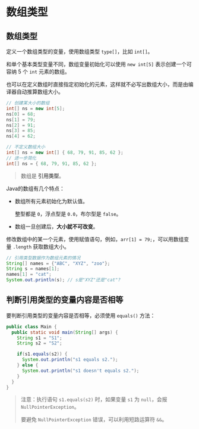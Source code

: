 # 数组类型

## 数组类型

定义一个数组类型的变量，使用数组类型 `type[]`，比如 `int[]`。

和单个基本类型变量不同，数组变量初始化可以使用 `new int[5]` 表示创建一个可容纳 5 个 `int` 元素的数组。

也可以在定义数组时直接指定初始化的元素，这样就不必写出数组大小，而是由编译器自动推算数组大小。

```java
// 创建某大小的数组
int[] ns = new int[5];
ns[0] = 68;
ns[1] = 79;
ns[2] = 91;
ns[3] = 85;
ns[4] = 62;

// 不定义数组大小
int[] ns = new int[] { 68, 79, 91, 85, 62 };
// 进一步简化
int[] ns = { 68, 79, 91, 85, 62 };
```

> 数组是 **引用类型**。

Java的数组有几个特点：

- 数组所有元素初始化为默认值。

  整型都是 `0`，浮点型是 `0.0`，布尔型是 `false`。

- 数组一旦创建后，**大小就不可改变**。

修改数组中的某一个元素，使用赋值语句，例如，`arr[1] = 79;`，可以用数组变量 `.length` 获取数组大小。

```java
// 引用类型数据作为数组元素的情况
String[] names = {"ABC", "XYZ", "zoo"};
String s = names[1];
names[1] = "cat";
System.out.println(s); // s是"XYZ"还是"cat"?
```

## 判断引用类型的变量内容是否相等

要判断引用类型的变量内容是否相等，必须使用 `equals()` 方法：

```java
public class Main {
  public static void main(String[] args) {
    String s1 = "S1";
    String s2 = "S2";

    if(s1.equals(s2)) {
      System.out.println("s1 equals s2.");
    } else {
      System.out.println("s1 doesn't equals s2.");
    }
  }
}
```

> 注意：执行语句 `s1.equals(s2)` 时，如果变量 `s1` 为 `null`，会报 `NullPointerException`。
>
> 要避免 `NullPointerException` 错误，可以利用短路运算符 `&&`。
